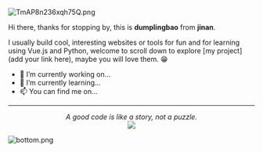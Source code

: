 ![TmAP8n236xqh75Q.png](https://s2.loli.net/2022/07/20/FYc8lmQeZqxNRDi.png)
<!-- You can edit this image in paint and host the image on https://sm.ms/ -->

Hi there, thanks for stopping by, this is **dumplingbao** from **jinan**.

I usually build cool, interesting websites or tools for fun and for learning using Vue.js and Python, welcome to scroll down to explore [my project](add your link here), maybe you will love them. 😁

- 🔭 I’m currently working on...
- 🌱 I’m currently learning...
- 📫 You can find me on...

---

<p align="center">
  <i>A good code is like a story, not a puzzle.</i><br/>
<img src="https://visitor-badge.glitch.me/badge?page_id=dumpling-code.dumpling-code.github.io"/>
</p>

![bottom.png](https://s2.loli.net/2022/07/20/KY1dArqfDRb8age.png)
